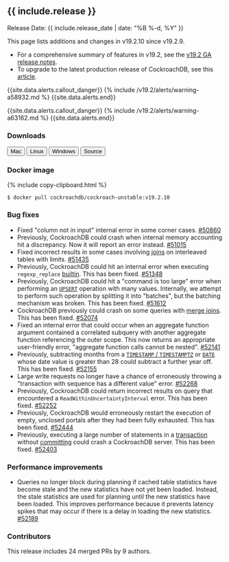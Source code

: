 <h2 id="{{ include.release | slugify }}">{{ include.release }}</h2>

Release Date: {{ include.release_date | date: "%B %-d, %Y" }}

This page lists additions and changes in v19.2.10 since v19.2.9.

- For a comprehensive summary of features in v19.2, see the [v19.2 GA release notes](v19.2.html#v19-2-0).
- To upgrade to the latest production release of CockroachDB, see this [article](../{{site.versions["stable"]}}/upgrade-cockroach-version.html).

{{site.data.alerts.callout_danger}}
{% include /v19.2/alerts/warning-a58932.md %}
{{site.data.alerts.end}}

{{site.data.alerts.callout_danger}}
{% include /v19.2/alerts/warning-a63162.md %}
{{site.data.alerts.end}}

<h3 id="v19-2-10-downloads">Downloads</h3>

<div id="os-tabs" class="clearfix os-tabs_button-outline-primary">
    <a href="https://binaries.cockroachdb.com/cockroach-v19.2.10.darwin-10.9-amd64.tgz"><button id="mac" data-eventcategory="mac-binary-release-notes">Mac</button></a>
    <a href="https://binaries.cockroachdb.com/cockroach-v19.2.10.linux-amd64.tgz"><button id="linux" data-eventcategory="linux-binary-release-notes">Linux</button></a>
    <a href="https://binaries.cockroachdb.com/cockroach-v19.2.10.windows-6.2-amd64.zip"><button id="windows" data-eventcategory="windows-binary-release-notes">Windows</button></a>
    <a href="https://binaries.cockroachdb.com/cockroach-v19.2.10.src.tgz"><button id="source" data-eventcategory="source-release-notes">Source</button></a>
</div>

<h3 id="v19-2-10-docker-image">Docker image</h3>

{% include copy-clipboard.html %}
~~~shell
$ docker pull cockroachdb/cockroach-unstable:v19.2.10
~~~

<h3 id="v19-2-10-bug-fixes">Bug fixes</h3>

- Fixed "column not in input" internal error in some corner cases. [#50860][#50860]
- Previously, CockroachDB could crash when internal memory accounting hit a discrepancy. Now it will report an error instead. [#51015][#51015]
- Fixed incorrect results in some cases involving [joins](../v19.2/joins.html) on interleaved tables with limits. [#51435][#51435]
- Previously, CockroachDB could hit an internal error when executing `regexp_replace` [builtin](../v19.2/functions-and-operators.html#built-in-functions). This has been fixed. [#51348][#51348]
- Previously, CockroachDB could hit a "command is too large" error when performing an [`UPSERT`](../v19.2/upsert.html) operation with many values. Internally, we attempt to perform such operation by splitting it into "batches", but the batching mechanism was broken. This has been fixed. [#51612][#51612]
- CockroachDB previously could crash on some queries with [merge joins](../v19.2/joins.html). This has been fixed. [#52074][#52074]
- Fixed an internal error that could occur when an aggregate function argument contained a correlated subquery with another aggregate function referencing the outer scope. This now returns an appropriate user-friendly error, "aggregate function calls cannot be nested". [#52141][#52141]
- Previously, subtracting months from a [`TIMESTAMP` / `TIMESTAMPTZ`](../v19.2/timestamp.html) or [`DATE`](../v19.2/date.html) whose date value is greater than 28 could subtract a further year off. This has been fixed. [#52155][#52155]
- Large write requests no longer have a chance of erroneously throwing a "transaction with sequence has a different value" error. [#52268][#52268]
- Previously, CockroachDB could return incorrect results on query that encountered a `ReadWithinUncertaintyInterval` error. This has been fixed. [#52252][#52252]
- Previously, CockroachDB would erroneously restart the execution of empty, unclosed portals after they had been fully exhausted. This has been fixed. [#52444][#52444]
- Previously, executing a large number of statements in a [transaction](../v19.2/transactions.html) without [committing](../v19.2/commit-transaction.html) could crash a CockroachDB server. This has been fixed. [#52403][#52403]

<h3 id="v19-2-10-performance-improvements">Performance improvements</h3>

- Queries no longer block during planning if cached table statistics have become stale and the new statistics have not yet been loaded. Instead, the stale statistics are used for planning until the new statistics have been loaded. This improves performance because it prevents latency spikes that may occur if there is a delay in loading the new statistics. [#52189][#52189]

<h3 id="v19-2-10-contributors">Contributors</h3>

This release includes 24 merged PRs by 9 authors.

[#50860]: https://github.com/cockroachdb/cockroach/pull/50860
[#51015]: https://github.com/cockroachdb/cockroach/pull/51015
[#51348]: https://github.com/cockroachdb/cockroach/pull/51348
[#51435]: https://github.com/cockroachdb/cockroach/pull/51435
[#51612]: https://github.com/cockroachdb/cockroach/pull/51612
[#52074]: https://github.com/cockroachdb/cockroach/pull/52074
[#52141]: https://github.com/cockroachdb/cockroach/pull/52141
[#52155]: https://github.com/cockroachdb/cockroach/pull/52155
[#52189]: https://github.com/cockroachdb/cockroach/pull/52189
[#52252]: https://github.com/cockroachdb/cockroach/pull/52252
[#52268]: https://github.com/cockroachdb/cockroach/pull/52268
[#52403]: https://github.com/cockroachdb/cockroach/pull/52403
[#52444]: https://github.com/cockroachdb/cockroach/pull/52444
